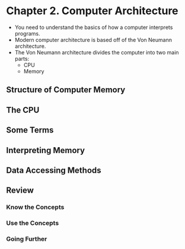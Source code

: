 # Chapter 2. Computer Architecture

- You need to understand the basics of how a computer interprets programs.
- Modern computer architecture is based off of the Von Neumann architecture.
- The Von Neumann architecture divides the computer into two main parts:
	- CPU
	- Memory

## Structure of Computer Memory


## The CPU


## Some Terms


## Interpreting Memory


## Data Accessing Methods


## Review

### Know the Concepts

### Use the Concepts

### Going Further
